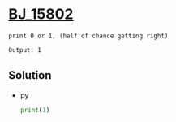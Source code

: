 # [BJ_15802](https://acmicpc.net/problem/15802)

```en
print 0 or 1, (half of chance getting right)
```

```txt
Output: 1
```

## Solution

* py

  ```py
  print(1)
  ```
